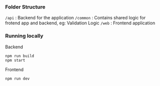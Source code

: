 ### Folder Structure

```/api``` : Backend for the application
```/common``` : Contains shared logic for frotend app and backend, eg: Validation Logic
```/web``` : Frontend application

### Running locally

Backend
```
npm run build
npm start
```

Frontend
```
npm run dev
```